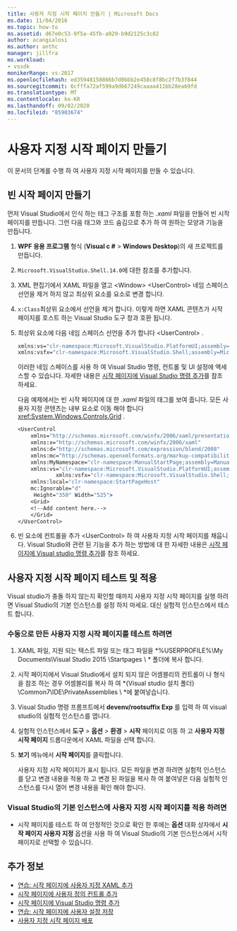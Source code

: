 ```yaml
---
title: 사용자 지정 시작 페이지 만들기 | Microsoft Docs
ms.date: 11/04/2016
ms.topic: how-to
ms.assetid: d67e0c53-9f5a-45fb-a929-b9d2125c3c82
author: acangialosi
ms.author: anthc
manager: jillfra
ms.workload:
- vssdk
monikerRange: vs-2017
ms.openlocfilehash: ed35948158866b7d0bbb2e458c8f8bc2f7b3f844
ms.sourcegitcommit: 6cfffa72af599a9d667249caaaa411bb28ea69fd
ms.translationtype: MT
ms.contentlocale: ko-KR
ms.lasthandoff: 09/02/2020
ms.locfileid: "85903674"
---
```

# <a name="creating-a-custom-start-page"></a>사용자 지정 시작 페이지 만들기

이 문서의 단계를 수행 하 여 사용자 지정 시작 페이지를 만들 수 있습니다.

## <a name="create-a-blank-start-page"></a>빈 시작 페이지 만들기

먼저 Visual Studio에서 인식 하는 태그 구조를 포함 하는 *.xaml* 파일을 만들어 빈 시작 페이지를 만듭니다. 그런 다음 태그와 코드 숨김으로 추가 하 여 원하는 모양과 기능을 만듭니다.

1. **WPF 응용 프로그램** 형식 (**Visual c #**  >  **Windows Desktop**)의 새 프로젝트를 만듭니다.

2. `Microsoft.VisualStudio.Shell.14.0`에 대한 참조를 추가합니다.

3. XML 편집기에서 XAML 파일을 열고 \<Window> \<UserControl> 네임 스페이스 선언을 제거 하지 않고 최상위 요소를 요소로 변경 합니다.

4. `x:Class`최상위 요소에서 선언을 제거 합니다. 이렇게 하면 XAML 콘텐츠가 시작 페이지를 호스트 하는 Visual Studio 도구 창과 호환 됩니다.

5. 최상위 요소에 다음 네임 스페이스 선언을 추가 합니다 \<UserControl> .

    ```vb
    xmlns:vs="clr-namespace:Microsoft.VisualStudio.PlatformUI;assembly=Microsoft.VisualStudio.Shell.14.0"
    xmlns:vsfx="clr-namespace:Microsoft.VisualStudio.Shell;assembly=Microsoft.VisualStudio.Shell.14.0"
    ```

     이러한 네임 스페이스를 사용 하 여 Visual Studio 명령, 컨트롤 및 UI 설정에 액세스할 수 있습니다. 자세한 내용은 [시작 페이지에 Visual Studio 명령 추가](../extensibility/adding-visual-studio-commands-to-a-start-page.md)를 참조 하세요.

     다음 예제에서는 빈 시작 페이지에 대 한 *.xaml* 파일의 태그를 보여 줍니다. 모든 사용자 지정 콘텐츠는 내부 요소로 이동 해야 합니다 <xref:System.Windows.Controls.Grid> .

    ```vb
    <UserControl
        xmlns="http://schemas.microsoft.com/winfx/2006/xaml/presentation"
        xmlns:x="http://schemas.microsoft.com/winfx/2006/xaml"
        xmlns:d="http://schemas.microsoft.com/expression/blend/2008"
        xmlns:mc="http://schemas.openxmlformats.org/markup-compatibility/2006"
        xmlns:MyNamespace="clr-namespace:ManualStartPage;assembly=ManualStartPage"
        xmlns:vs="clr-namespace:Microsoft.VisualStudio.PlatformUI;assembly=Microsoft.VisualStudio.Shell.14.0"
                xmlns:vsfx="clr-namespace:Microsoft.VisualStudio.Shell;assembly=Microsoft.VisualStudio.Shell.14.0"
        xmlns:local="clr-namespace:StartPageHost"
        mc:Ignorable="d"
         Height="350" Width="525">
        <Grid>
        <!--Add content here.-->
        </Grid>
    </UserControl>
    ```

6. 빈 요소에 컨트롤을 추가 \<UserControl> 하 여 사용자 지정 시작 페이지를 채웁니다. Visual Studio와 관련 된 기능을 추가 하는 방법에 대 한 자세한 내용은 [시작 페이지에 Visual studio 명령 추가](../extensibility/adding-visual-studio-commands-to-a-start-page.md)를 참조 하세요.

## <a name="test-and-apply-the-custom-start-page"></a>사용자 지정 시작 페이지 테스트 및 적용

Visual studio가 충돌 하지 않는지 확인할 때까지 사용자 지정 시작 페이지를 실행 하려면 Visual Studio의 기본 인스턴스를 설정 하지 마세요. 대신 실험적 인스턴스에서 테스트 합니다.

### <a name="to-test-a-manually-created-custom-start-page"></a>수동으로 만든 사용자 지정 시작 페이지를 테스트 하려면

1. XAML 파일, 지원 되는 텍스트 파일 또는 태그 파일을 *%USERPROFILE%\My Documents\Visual Studio 2015 \Startpages \\ * 폴더에 복사 합니다.

2. 시작 페이지에서 Visual Studio에서 설치 되지 않은 어셈블리의 컨트롤이 나 형식을 참조 하는 경우 어셈블리를 복사 하 여 *{Visual studio 설치 폴더} \Common7\IDE\PrivateAssemblies \\ *에 붙여넣습니다.

3. Visual Studio 명령 프롬프트에서 **devenv/rootsuffix Exp** 를 입력 하 여 visual studio의 실험적 인스턴스를 엽니다.

4. 실험적 인스턴스에서 **도구**  >  **옵션**  >  **환경**  >  **시작** 페이지로 이동 하 고 **사용자 지정 시작 페이지** 드롭다운에서 XAML 파일을 선택 합니다.

5. **보기** 메뉴에서 **시작 페이지**를 클릭합니다.

     사용자 지정 시작 페이지가 표시 됩니다. 모든 파일을 변경 하려면 실험적 인스턴스를 닫고 변경 내용을 적용 하 고 변경 된 파일을 복사 하 여 붙여넣은 다음 실험적 인스턴스를 다시 열어 변경 내용을 확인 해야 합니다.

### <a name="to-apply-the-custom-start-page-in-the-primary-instance-of-visual-studio"></a>Visual Studio의 기본 인스턴스에 사용자 지정 시작 페이지를 적용 하려면

- 시작 페이지를 테스트 하 여 안정적인 것으로 확인 한 후에는 **옵션** 대화 상자에서 **시작 페이지 사용자 지정** 옵션을 사용 하 여 Visual Studio의 기본 인스턴스에서 시작 페이지로 선택할 수 있습니다.

## <a name="see-also"></a>추가 정보

- [연습: 시작 페이지에 사용자 지정 XAML 추가](../extensibility/walkthrough-adding-custom-xaml-to-the-start-page.md)
- [시작 페이지에 사용자 정의 컨트롤 추가](../extensibility/adding-user-control-to-the-start-page.md)
- [시작 페이지에 Visual Studio 명령 추가](../extensibility/adding-visual-studio-commands-to-a-start-page.md)
- [연습: 시작 페이지에 사용자 설정 저장](../extensibility/walkthrough-saving-user-settings-on-a-start-page.md)
- [사용자 지정 시작 페이지 배포](../extensibility/deploying-custom-start-pages.md)
